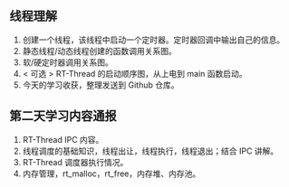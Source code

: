 ## 线程理解

1. 创建一个线程，该线程中启动一个定时器。定时器回调中输出自己的信息。
2. 静态线程/动态线程创建的函数调用关系图。
3. 软/硬定时器调用关系图。
4. < 可选 > RT-Thread 的启动顺序图，从上电到 main 函数启动。
5. 今天的学习收获，整理发送到 Github 仓库。

## 第二天学习内容通报

1. RT-Thread IPC 内容。
2. 线程调度的基础知识，线程出让，线程执行，线程退出；结合 IPC 讲解。
3. RT-Thread 调度器执行情况。
4. 内存管理，rt_malloc，rt_free，内存堆、内存池。